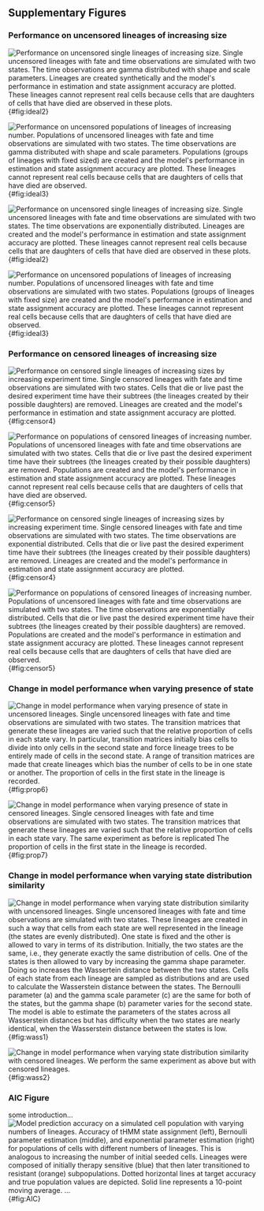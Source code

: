 ## Supplementary Figures

### Performance on uncensored lineages of increasing size

[//]: # (Supp. Figure 2)

![**Performance on uncensored single lineages of increasing size.** Single uncensored lineages with fate and time observations are simulated with two states. The time observations are gamma distributed with shape and scale parameters. Lineages are created synthetically and the model's performance in estimation and state assignment accuracy are plotted. These lineages cannot represent real cells because cells that are daughters of cells that have died are observed in these plots.](./output/figureS02.svg){#fig:ideal2}

[//]: # (Supp. Figure 3)

![**Performance on uncensored populations of lineages of increasing number.** Populations of uncensored lineages with fate and time observations are simulated with two states. The time observations are gamma distributed with shape and scale parameters. Populations (groups of lineages with fixed sized) are created and the model's performance in estimation and state assignment accuracy are plotted. These lineages cannot represent real cells because cells that are daughters of cells that have died are observed.](./output/figureS03.svg){#fig:ideal3}

[//]: # (Supp. Figure 12)

![**Performance on uncensored single lineages of increasing size.** Single uncensored lineages with fate and time observations are simulated with two states. The time observations are exponentially distributed. Lineages are created and the model's performance in estimation and state assignment accuracy are plotted. These lineages cannot represent real cells because cells that are daughters of cells that have died are observed in these plots.](./output/figureS12.svg){#fig:ideal2}

[//]: # (Supp. Figure 13)

![**Performance on uncensored populations of lineages of increasing number.** Populations of uncensored lineages with fate and time observations are simulated with two states. Populations (groups of lineages with fixed size) are created and the model's performance in estimation and state assignment accuracy are plotted. These lineages cannot represent real cells because cells that are daughters of cells that have died are observed.](./output/figureS13.svg){#fig:ideal3}



### Performance on censored lineages of increasing size

[//]: # (Supp. Figure 4)

![**Performance on censored single lineages of increasing sizes by increasing experiment time.** Single censored lineages with fate and time observations are simulated with two states. Cells that die or live past the desired experiment time have their subtrees (the lineages created by their possible daughters) are removed. Lineages are created and the model's performance in estimation and state assignment accuracy are plotted.](./output/figureS04.svg){#fig:censor4}

[//]: # (Supp. Figure 5)

![**Performance on populations of censored lineages of increasing number.** Populations of uncensored lineages with fate and time observations are simulated with two states. Cells that die or live past the desired experiment time have their subtrees (the lineages created by their possible daughters) are removed. Populations are created and the model's performance in estimation and state assignment accuracy are plotted. These lineages cannot represent real cells because cells that are daughters of cells that have died are observed.](./output/figureS05.svg){#fig:censor5}

[//]: # (Supp. Figure 14)

![**Performance on censored single lineages of increasing sizes by increasing experiment time.** Single censored lineages with fate and time observations are simulated with two states. The time observations are exponential distributed. Cells that die or live past the desired experiment time have their subtrees (the lineages created by their possible daughters) are removed. Lineages are created and the model's performance in estimation and state assignment accuracy are plotted.](./output/figureS04.svg){#fig:censor4}

[//]: # (Supp. Figure 15)

![**Performance on populations of censored lineages of increasing number.** Populations of uncensored lineages with fate and time observations are simulated with two states. The time observations are exponentially distributed. Cells that die or live past the desired experiment time have their subtrees (the lineages created by their possible daughters) are removed. Populations are created and the model's performance in estimation and state assignment accuracy are plotted. These lineages cannot represent real cells because cells that are daughters of cells that have died are observed.](./output/figureS05.svg){#fig:censor5}



### Change in model performance when varying presence of state

![**Change in model performance when varying presence of state in uncensored lineages.** Single uncensored lineages with fate and time observations are simulated with two states. The transition matrices that generate these lineages are varied such that the relative proportion of cells in each state vary. In particular, transition matrices initially bias cells to divide into only cells in the second state and force lineage trees to be entirely made of cells in the second state. A range of transition matrices are made that create lineages which bias the number of cells to be in one state or another. The proportion of cells in the first state in the lineage is recorded.](./output/figureS06.svg){#fig:prop6}

![**Change in model performance when varying presence of state in censored lineages.** Single censored lineages with fate and time observations are simulated with two states. The transition matrices that generate these lineages are varied such that the relative proportion of cells in each state vary. The same experiment as before is replicated  The proportion of cells in the first state in the lineage is recorded.](./output/figureS07.svg){#fig:prop7}



### Change in model performance when varying state distribution similarity

![**Change in model performance when varying state distribution similarity with uncensored lineages.** Single uncensored lineages with fate and time observations are simulated with two states. These lineages are created in such a way that cells from each state are well represented in the lineage (the states are evenly distributed). One state is fixed and the other is allowed to vary in terms of its distribution. Initially, the two states are the same, i.e., they generate exactly the same distribution of cells. One of the states is then allowed to vary by increasing the gamma shape parameter. Doing so increases the Wassertein distance between the two states. Cells of each state from each lineage are sampled as distributions and are used to calculate the Wasserstein distance between the states. The Bernoulli parameter (a) and the gamma scale parameter (c) are the same for both of the states, but the gamma shape (b) parameter varies for the second state. The model is able to estimate the parameters of the states across all Wasserstein distances but has difficulty when the two states are nearly identical, when the Wasserstein distance between the states is low.](./output/figureS08.svg){#fig:wass1}

![**Change in model performance when varying state distribution similarity with censored lineages.** We perform the same experiment as above but with censored lineages.](./output/figureS09.svg){#fig:wass2}


### AIC Figure

some introduction...
![Model prediction accuracy on a simulated cell population with varying numbers of lineages. Accuracy of tHMM state assignment (left), Bernoulli parameter estimation (middle), and exponential parameter estimation (right) for populations of cells with different numbers of lineages. This is analogous to increasing the number of initial seeded cells. Lineages were composed of initially therapy sensitive (blue) that then later transitioned to resistant (orange) subpopulations. Dotted horizontal lines at target accuracy and true population values are depicted. Solid line represents a 10-point moving average. ...](./output/figureS10.svg){#fig:AIC}